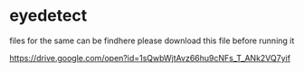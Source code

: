 # eyedetect

files for the same can be findhere please download this file before running it

https://drive.google.com/open?id=1sQwbWjtAvz66hu9cNFs_T_ANk2VQ7yif
